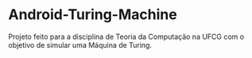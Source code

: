 # Android-Turing-Machine

Projeto feito para a disciplina de Teoria da Computação na UFCG com o objetivo de simular uma Máquina de Turing.
